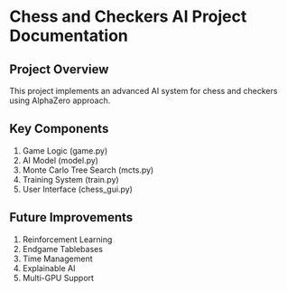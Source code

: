 # Chess and Checkers AI Project Documentation

## Project Overview

This project implements an advanced AI system for chess and checkers using AlphaZero approach.

## Key Components

1. Game Logic (game.py)
2. AI Model (model.py)
3. Monte Carlo Tree Search (mcts.py)
4. Training System (train.py)
5. User Interface (chess_gui.py)

## Future Improvements

1. Reinforcement Learning
2. Endgame Tablebases
3. Time Management
4. Explainable AI
5. Multi-GPU Support
